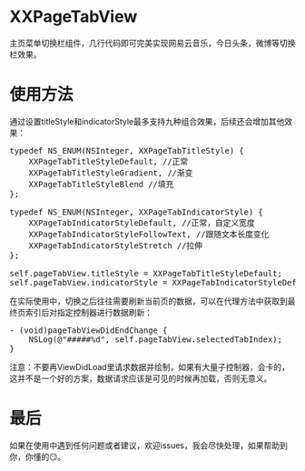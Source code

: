# XXPageTabView
主页菜单切换栏组件，几行代码即可完美实现网易云音乐，今日头条，微博等切换栏效果。


# 使用方法
通过设置titleStyle和indicatorStyle最多支持九种组合效果，后续还会增加其他效果：
<pre>typedef NS_ENUM(NSInteger, XXPageTabTitleStyle) {
    XXPageTabTitleStyleDefault, //正常
    XXPageTabTitleStyleGradient, //渐变
    XXPageTabTitleStyleBlend //填充
};

typedef NS_ENUM(NSInteger, XXPageTabIndicatorStyle) {
    XXPageTabIndicatorStyleDefault, //正常，自定义宽度
    XXPageTabIndicatorStyleFollowText, //跟随文本长度变化
    XXPageTabIndicatorStyleStretch //拉伸
};

self.pageTabView.titleStyle = XXPageTabTitleStyleDefault;
self.pageTabView.indicatorStyle = XXPageTabIndicatorStyleDefault;
</pre>
在实际使用中，切换之后往往需要刷新当前页的数据，可以在代理方法中获取到最终页索引后对指定控制器进行数据刷新：
<pre>- (void)pageTabViewDidEndChange {
    NSLog(@"#####%d", self.pageTabView.selectedTabIndex);
}
</pre>
注意：不要再ViewDidLoad里请求数据并绘制，如果有大量子控制器，会卡的，这并不是一个好的方案，数据请求应该是可见的时候再加载，否则无意义。

# 最后
如果在使用中遇到任何问题或者建议，欢迎issues，我会尽快处理，如果帮助到你，你懂的😏。


